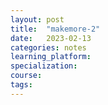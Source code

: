 ```yaml
---
layout: post
title:  "makemore-2"
date:   2023-02-13 
categories: notes
learning_platform: 
specialization: 
course: 
tags: 
---
```


